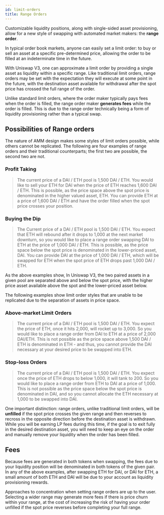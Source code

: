```yaml
---
id: limit-orders
title: Range Orders
---
```

Customizable liquidity positions, along with single-sided asset provisioning, allow for a new style of swapping with automated market makers: the **range order**.

In typical order book markets, anyone can easily set a limit order: to buy or sell an asset at a specific pre-determined price, allowing the order to be filled at an indeterminate time in the future. 

With Uniswap V3, one can approximate a limit order by providing a single asset as liquidity within a specific range. Like traditional limit orders, range orders may be set with the expectation they will execute at some point in the future, with the destination asset available for withdrawal after the spot price has crossed the full range of the order. 

Unlike standard limit orders, where the order maker typically pays fees when the order is filled, the range order maker **generates fees** while the order is filled. This is due to the range order technically being a form of liquidity provisioning rather than a typical swap. 



## Possibilities of Range orders

The nature of AMM design makes some styles of limit orders possible, while others cannot be replicated. The following are four examples of range orders and their traditional counterparts; the first two are possible, the second two are not. 


### Profit Taking 


> The current price of a DAI / ETH pool is 1,500 DAI / ETH. You would like to sell your ETH for DAI when the price of ETH reaches 1,600 DAI / ETH. This is possible, as the price space above the spot price is denominated in the higher valued asset, ETH. You can provide ETH at a price of 1,600 DAI / ETH and have the order filled when the spot price crosses your position.

### Buying the Dip

> The Current price of a DAI / ETH pool is 1,500 DAI / ETH. You expect that ETH will rebound after it drops to 1,000 at the next market downturn, so you would like to place a range order swapping DAI to ETH at the price of 1,000 DAI / ETH. This is possible, as the price space below the spot price is denominated in the lower-priced asset, DAI. You can provide DAI at the price of 1,000 DAI / ETH, which will be swapped for ETH when the spot price of ETH drops past 1,000 DAI / ETH.


As the above examples show, In Uniswap V3, the two paired assets in a given pool are separated above and below the spot price, with the higher price asset available above the spot and the lower-priced asset below. 

The following examples show limit order styles that are unable to be replicated due to the separation of assets in price space.

### Above-market Limit Orders

> The current price of a DAI / ETH pool is 1,500 DAI / ETH. You expect the price of ETH, once it hits 2,000, will rocket up to 3,000. So you would like to place a range order from DAI to ETH at a price of 2,000 DAI/ETH. This is not possible as the price space above 1,500 DAI / ETH is denominated in ETH - and thus, you cannot provide the DAI necessary at your desired price to be swapped into ETH.

### Stop-loss Orders

> The current price of a DAI / ETH pool is 1,500 DAI / ETH. You expect once the price of ETH drops to below 1,000, it will tank to 200. So you would like to place a range order from ETH to DAI at a price of 1,000. This is not possible as the price space below the spot price is denominated in DAI, and so you cannot allocate the ETH necessary at 1,000 to be swapped into DAI. 

One important distinction: range orders, unlike traditional limit orders, will be **unfilled** if the spot price crosses the given range and then reverses to recross in the opposite direction before the destination asset is withdrawn. While you will be earning LP fees during this time, if the goal is to exit fully in the desired destination asset, you will need to keep an eye on the order and manually remove your liquidity when the order has been filled.

 
## Fees
 
Because fees are generated in both tokens when swapping, the fees due to your liquidity position will be denominated in both tokens of the given pair. In any of the above examples, after swapping ETH for DAI, or DAI for ETH, a small amount of both ETH and DAI will be due to your account as liquidity provisioning rewards.

Approaches to concentration when setting range orders are up to the user. Selecting a wider range may generate more fees if there is price churn within your range, at the cost of increasing the risk of having your order unfilled if the spot price reverses before completing your full range.